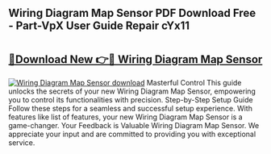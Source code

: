 ## Wiring Diagram Map Sensor PDF Download Free - Part-VpX User Guide Repair cYx11

# <h2><a href="http://dfj5zh3.blite.top/?on=Wiring+Diagram+Map+Sensor">🔗Download New 👉🔴 Wiring Diagram Map Sensor</a></h2>

[![Wiring Diagram Map Sensor download](https://i.imgur.com/lujVjoI.png)](http://dfj5zh3.blite.top/?on=Wiring+Diagram+Map+Sensor)
Masterful Control This guide unlocks the secrets of your new Wiring Diagram Map Sensor, empowering you to control its functionalities with precision. Step-by-Step Setup Guide Follow these steps for a seamless and successful setup experience. With features like list of features, your new Wiring Diagram Map Sensor is a game-changer. Your Feedback is Valuable Wiring Diagram Map Sensor. We appreciate your input and are committed to providing you with exceptional service.
